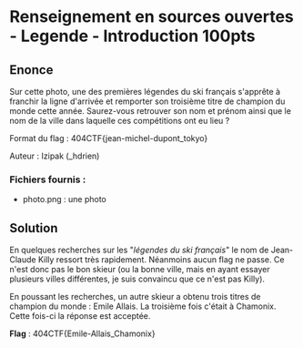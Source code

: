 # Renseignement en sources ouvertes - Legende - Introduction 100pts

## Enonce 

Sur cette photo, une des premières légendes du ski français s'apprête à franchir la ligne d'arrivée et remporter son troisième titre de champion du monde cette année. Saurez-vous retrouver son nom et prénom ainsi que le nom de la ville dans laquelle ces compétitions ont eu lieu ?

Format du flag : 404CTF{jean-michel-dupont_tokyo}

Auteur : Izipak (_hdrien)

### Fichiers fournis :

- photo.png : une photo

## Solution

En quelques recherches sur les "*légendes du ski français*" le nom de Jean-Claude Killy ressort très rapidement. Néanmoins aucun flag ne passe.
Ce n'est donc pas le bon skieur (ou la bonne ville, mais en ayant essayer plusieurs villes différentes, je suis convaincu que ce n'est pas Killy).

En poussant les recherches, un autre skieur a obtenu trois titres de champion du monde : Emile Allais.
La troisième fois c'était à Chamonix. Cette fois-ci la réponse est acceptée.

**Flag** : 404CTF{Emile-Allais_Chamonix}